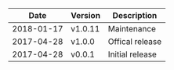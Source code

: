 | Date        | Version | Description |
| ----------- | ------- | ----------- |
| 2018-01-17  | v1.0.11 | Maintenance |
| 2017-04-28  | v1.0.0  | Offical release |
| 2017-04-28  | v0.0.1  | Initial release |

